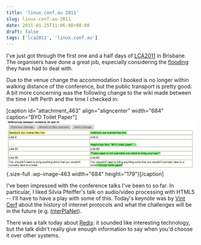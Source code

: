 ```yaml
---
title: 'linux.conf.au 2011'
slug: linux-conf-au-2011
date: 2011-01-25T11:06:08+08:00
draft: false
tags: ['lca2011', 'linux.conf.au']
---
```


I\'ve just got through the first one and a half days of
[LCA2011](http://linux.conf.au/) in Brisbane. The organisers have done a
great job, especially considering the
[flooding](http://en.wikipedia.org/wiki/2010%E2%80%932011_Queensland_floods "2010–2011 Queensland floods")
they have had to deal with.

Due to the venue change the accommodation I booked is no longer within
walking distance of the conference, but the public transport is pretty
good.  A bit more concerning was the following change to the wiki made
between the time I left Perth and the time I checked in:

\[caption id=\"attachment\_463\" align=\"aligncenter\" width=\"684\"
caption=\"BYO Toilet
Paper\"\]![](wiki-changes.jpeg "wiki-changes"){.size-full
.wp-image-463 width="684" height="179"}\[/caption\]

I\'ve been impressed with the conference talks I\'ve been to so far. In
particular, I liked Silvia Pfeiffer\'s talk on audio/video processing
with HTML5 -- I\'ll have to have a play with some of this. Today\'s
keynote was by [Vint Cerf](http://en.wikipedia.org/wiki/Vint_Cerf) about
the history of internet protocols and what the challenges will be in the
future (e.g. [InterPlaNet](http://en.wikipedia.org/wiki/InterPlaNet)).

There was a talk today about [Redis](http://redis.io/): it sounded like
interesting technology, but the talk didn\'t really give enough
information to say when you\'d choose it over other systems.
